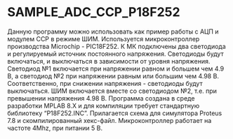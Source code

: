 ﻿SAMPLE_ADC_CCP_P18F252
======================
Данную программу можно использовать как пример работы с АЦП и модулем CCP в режиме ШИМ. Используется микроконтроллер производства Microchip - PIC18F252. К МК подключены два светодиода и регулируемый источник постоянного напряжения. Светодиоды будут включаться, и выключаться в зависимости от уровня напряжения. Светодиод №1 включается при напряжении равном и большем чем 4.9 В, а светодиод №2 при напряжении равным или большим чем 4.98 В. Соответственно, при снижении напряжения - светодиоды будут выключаться. ШИМ включается вместе со светодиодом №2, т.е. при превышении напряжения 4.98 В.
 Программа создана в среде разработки MPLAB 8.X и для компиляции требует стандартную библиотеку “P18F252.INC”. Прилагается схема для симулятора Proteus 7.8 и скомпилированный хекс-файл. Микроконтроллер работает на частоте 4Mhz, при питании 5 В.
